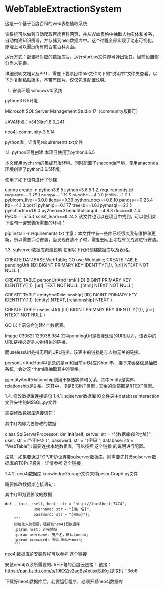 # WebTableExtractionSystem
这是一个基于百度百科的web表格抽取系统

该系统可以做到自动爬取百度百科网页，并从Web表格中抽取人物实体和关系，自动构建知识图谱，并存储到neoj数据库中。这个过程全部实现了动态可视化。原理上可以遍历所有的百度百科页面。

运行方式：配置好对应的数据库后，运行start.py文件即可弹出窗口。目前设置部分尚未完善。

详细说明文档以及PPT，需要下载项目中file文件夹下的“说明书”文件夹查看。以下为复制粘贴版本，不带有图片。仅仅包含配置说明。

1. 安装环境
windows10系统

python3.6.5环境

Microsoft SQL Server Management Studio 17（community版即可）

JAVA环境：x64的jre1.8.0_241

neo4j-community-3.5.14

python库：详情见requirements.txt文件

1.1. python环境创建
本项目使用了python3.6.5

本文使用pycharm的集成开发环境。同时配置了anaconda环境，使用anaconda环境创建了python3.6.5环境。

使用了如下语句进行了创建

conda create -n python3.6.5 python=3.6.5
1.2. requirements.txt
requests==2.25.1
numpy==1.19.5
pyodbc==4.0.0
joblib==1.0.1
pybloom_live==3.0.0
jieba==0.39
python_docx==0.8.10
pandas==0.23.4
ltp==4.1.3.post1
pyhanlp==0.1.77
treelib==1.6.1
pymssql==2.1.5
pyecharts==1.9.0
py2neo==3
beautifulsoup4==4.9.3
docx==0.2.4
PyQt5==5.15.4
scikit_learn==0.24.2
该文件也可以在项目中找到，可以使用如下语句一键安装所需要的环境：

pip install -r requirements.txt
注意：本文件中有一些库已经很久没有维护和更新，所以需要手动安装，当发现安装不了时，需要去网上寻找有关资源进行安装。

1.3. sqlserver数据库创建说明
使用以下代码创建数据库以及表格。

CREATE DATABASE WebTable;
GO
use Webtable;
CREATE TABLE pendingUrl(
[ID] BIGINT PRIMARY KEY IDENTITY(1,1),
[url] NTEXT NOT NULL
)

CREATE TABLE personUrlAndHtml(
[ID] BIGINT PRIMARY KEY IDENTITY(1,1),
[url] TEXT NOT NULL,
[html] NTEXT NOT NULL
)

CREATE TABLE entityAndRelationship(
[ID] BIGINT PRIMARY KEY IDENTITY(1,1),
[entity] NTEXT,
[relationship] NTEXT
)

CREATE TABLE uselessUrl(
[ID] BIGINT PRIMARY KEY IDENTITY(1,1),
[url] NTEXT NOT NULL
)

GO
以上语句会创建4个数据表。

Image 030621 123938.984
其中pendingUrl是指待处理的URL队列，该表中的URL链接必定是人物相关的链接。

而uselessUrl是指无用的URL链接，该表中的链接是与人物无关的链接。

personUrlAndHtml中记录的是url和当前url对应的html串，接下来表格信息抽取系统，会对这个html串抽取其中的表格。

而entityAndRelationship则用于存储实体和关系，其中entity是实体，relationship是关系。这其中，ID是BIGINT类型，其余的全部都是NTEXT类型。

1.4. 修改数据库连接语句
1.4.1. sqlserver数据库
IO文件夹中databaseInteraction文件夹中的MSSQL.py文件

需要修改数据库连接语句：

其中{}内即为要修改的数据

class SqlServerProcessor:
    def __init__(self, server: str = r"{数据库的IP地址}",
                 user: str = r"{用户名}",
                 password: str = "{密码}",
                 database: str = "WebTable"):
需要连接本地数据库，可以按照 这个链接 的说明进行配置。

注意：如果要通过TCP/IP协议连接sqlserver数据库，则需要先打开sqlserver数据库的TCP/IP服务。详情参考 这个链接。

1.4.2. neo4j数据库
knowledgeStorage文件夹中pesonGraph.py文件

需要修改数据库连接语句：

其中{}即为要修改的数据

    def __init__(self, host: str = "http://localhost:7474",
                 username: str = "{用户名}",
                 password: str = "{密码}"):
        """
        初始化人物图谱，链接到neo4j图数据库
        :param host: 连接地址
        :param username: 用户名，默认为neo4j
        :param password: 密码,默认为neo4j
        """
neo4j数据库的安装教程可以参考 这个链接

安装neo4j以及所需要的JRE环境的百度云链接： 链接：https://pan.baidu.com/s/19KXZjv2agBy4xtisxjSJKg 提取码：3cb6

下载好neo4j数据库后，若要运行程序，必须开启neo4j数据库
